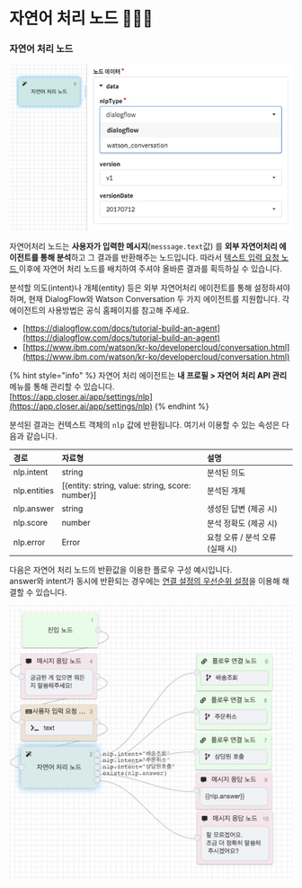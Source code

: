 # 자연어 처리 노드 👩🏻‍🔬

### **자연어 처리 노드**   <a id="nlp-node"></a>

![&#xC790;&#xC5F0;&#xC5B4; &#xCC98;&#xB9AC; &#xB178;&#xB4DC; &#xC124;&#xC815; &#xB370;&#xC774;&#xD130;](../../../.gitbook/assets/guide_%20%2811%29.png)

자연어처리 노드는 **사용자가 입력한 메시지**\(`messsage.text`값\) 를 **외부 자연어처리 에이전트를 통해 분석**하고 그 결과를 반환해주는 노드입니다. 따라서 [텍스트 입력 요청 노드 ](request.md#text)이후에 자연어 처리 노드를 배치하여 주셔야 올바른 결과를 획득하실 수 있습니다.

분석할 의도\(intent\)나 개체\(entity\) 등은 외부 자연어처리 에이전트를 통해 설정하셔야 하며, 현재 DialogFlow와 Watson Conversation 두 가지 에이전트를 지원합니다. 각 에이전트의 사용방법은 공식 홈페이지를 참고해 주세요.

* [https://dialogflow.com/docs/tutorial-build-an-agent](https://dialogflow.com/docs/tutorial-build-an-agent) 
* [https://www.ibm.com/watson/kr-ko/developercloud/conversation.html](https://www.ibm.com/watson/kr-ko/developercloud/conversation.html)

{% hint style="info" %}
자연어 처리 에이전트는 **내 프로필 &gt; 자연어 처리 API 관리** 메뉴를 통해 관리할 수 있습니다.  
[https://app.closer.ai/app/settings/nlp](https://app.closer.ai/app/settings/nlp) 
{% endhint %}

분석된 결과는 컨텍스트 객체의 `nlp` 값에 반환됩니다. 여기서 이용할 수 있는 속성은 다음과 같습니다. 

| 경로 | 자료형 | 설명 |
| :--- | :--- | :--- |
| nlp.intent | string | 분석된 의도 |
| nlp.entities | \[{entity: string, value: string, score: number}\] | 분석된 개체 |
| nlp.answer | string | 생성된 답변 \(제공 시\) |
| nlp.score | number | 분석 정확도 \(제공 시\) |
| nlp.error | Error | 요청 오류 / 분석 오류 \(실패 시\) |

다음은 자연어 처리 노드의 반환값을 이용한 플로우 구성 예시입니다.  
answer와 intent가 동시에 반환되는 경우에는 [연결 설정의 우선순위 설정](./#undefined-5)을 이용해 해결할 수 있습니다.

![&#xC790;&#xC5F0;&#xC5B4; &#xCC98;&#xB9AC; &#xB178;&#xB4DC; &#xAD6C;&#xC131; &#xC608;&#xC2DC;](../../../.gitbook/assets/nlp_node_example.png)

